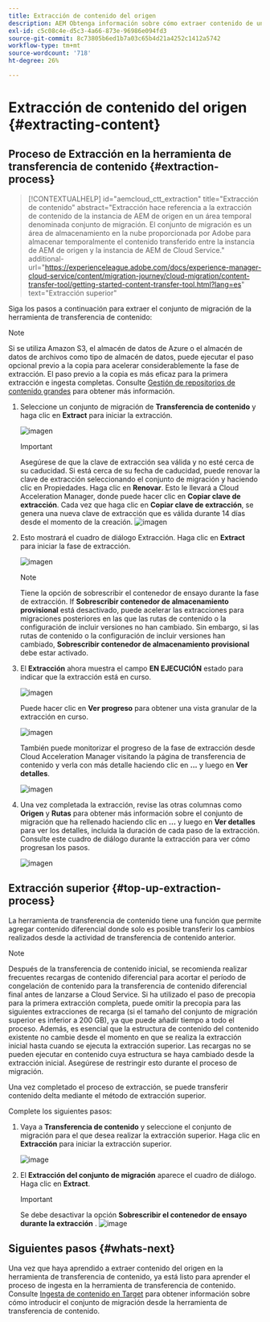 ```yaml
---
title: Extracción de contenido del origen
description: AEM Obtenga información sobre cómo extraer contenido de una instancia de origen de la aplicación para transferirlo posteriormente a una instancia de Cloud Service AEM de la aplicación de.
exl-id: c5c08c4e-d5c3-4a66-873e-96986e094fd3
source-git-commit: 8c73805b6ed1b7a03c65b4d21a4252c1412a5742
workflow-type: tm+mt
source-wordcount: '718'
ht-degree: 26%

---
```


# Extracción de contenido del origen {#extracting-content}

## Proceso de Extracción en la herramienta de transferencia de contenido {#extraction-process}

>[!CONTEXTUALHELP]
>id="aemcloud_ctt_extraction"
>title="Extracción de contenido"
>abstract="Extracción hace referencia a la extracción de contenido de la instancia de AEM de origen en un área temporal denominada conjunto de migración. El conjunto de migración es un área de almacenamiento en la nube proporcionada por Adobe para almacenar temporalmente el contenido transferido entre la instancia de AEM de origen y la instancia de AEM de Cloud Service."
>additional-url="https://experienceleague.adobe.com/docs/experience-manager-cloud-service/content/migration-journey/cloud-migration/content-transfer-tool/getting-started-content-transfer-tool.html?lang=es" text="Extracción superior"


Siga los pasos a continuación para extraer el conjunto de migración de la herramienta de transferencia de contenido:

>[!NOTE]
>Si se utiliza Amazon S3, el almacén de datos de Azure o el almacén de datos de archivos como tipo de almacén de datos, puede ejecutar el paso opcional previo a la copia para acelerar considerablemente la fase de extracción. El paso previo a la copia es más eficaz para la primera extracción e ingesta completas. Consulte [Gestión de repositorios de contenido grandes](/help/journey-migration/content-transfer-tool/using-content-transfer-tool/handling-large-content-repositories.md) para obtener más información.

1. Seleccione un conjunto de migración de **Transferencia de contenido** y haga clic en **Extract** para iniciar la extracción.

   ![imagen](/help/journey-migration/content-transfer-tool/assets-ctt/cttcam12.png)

   >[!IMPORTANT]
   >
   >Asegúrese de que la clave de extracción sea válida y no esté cerca de su caducidad. Si está cerca de su fecha de caducidad, puede renovar la clave de extracción seleccionando el conjunto de migración y haciendo clic en Propiedades. Haga clic en **Renovar**. Esto le llevará a Cloud Acceleration Manager, donde puede hacer clic en **Copiar clave de extracción**. Cada vez que haga clic en **Copiar clave de extracción**, se genera una nueva clave de extracción que es válida durante 14 días desde el momento de la creación.
   >![imagen](/help/journey-migration/content-transfer-tool/assets-ctt/cttcam13.png)

1. Esto mostrará el cuadro de diálogo Extracción. Haga clic en **Extract** para iniciar la fase de extracción.

   ![imagen](/help/journey-migration/content-transfer-tool/assets-ctt/cttcam14.png)

   >[!NOTE]
   >Tiene la opción de sobrescribir el contenedor de ensayo durante la fase de extracción. If **Sobrescribir contenedor de almacenamiento provisional** está desactivado, puede acelerar las extracciones para migraciones posteriores en las que las rutas de contenido o la configuración de incluir versiones no han cambiado. Sin embargo, si las rutas de contenido o la configuración de incluir versiones han cambiado, **Sobrescribir contenedor de almacenamiento provisional** debe estar activado.

1. El **Extracción** ahora muestra el campo **EN EJECUCIÓN** estado para indicar que la extracción está en curso.

   ![imagen](/help/journey-migration/content-transfer-tool/assets-ctt/cttcam15.png)

   Puede hacer clic en **Ver progreso** para obtener una vista granular de la extracción en curso.

   ![imagen](/help/journey-migration/content-transfer-tool/assets-ctt/cttcam16.png)

   También puede monitorizar el progreso de la fase de extracción desde Cloud Acceleration Manager visitando la página de transferencia de contenido y verla con más detalle haciendo clic en **...** y luego en **Ver detalles**.

   ![imagen](/help/journey-migration/content-transfer-tool/assets-ctt/cttcam17.png)

1. Una vez completada la extracción, revise las otras columnas como **Origen** y **Rutas** para obtener más información sobre el conjunto de migración que ha rellenado haciendo clic en **...** y luego en **Ver detalles** para ver los detalles, incluida la duración de cada paso de la extracción. Consulte este cuadro de diálogo durante la extracción para ver cómo progresan los pasos.

   ![imagen](/help/journey-migration/content-transfer-tool/assets-ctt/cttcam18b.png)


## Extracción superior {#top-up-extraction-process}

La herramienta de transferencia de contenido tiene una función que permite agregar contenido diferencial donde solo es posible transferir los cambios realizados desde la actividad de transferencia de contenido anterior.

>[!NOTE]
>Después de la transferencia de contenido inicial, se recomienda realizar frecuentes recargas de contenido diferencial para acortar el período de congelación de contenido para la transferencia de contenido diferencial final antes de lanzarse a Cloud Service. Si ha utilizado el paso de precopia para la primera extracción completa, puede omitir la precopia para las siguientes extracciones de recarga (si el tamaño del conjunto de migración superior es inferior a 200 GB), ya que puede añadir tiempo a todo el proceso.
>Además, es esencial que la estructura de contenido del contenido existente no cambie desde el momento en que se realiza la extracción inicial hasta cuando se ejecuta la extracción superior. Las recargas no se pueden ejecutar en contenido cuya estructura se haya cambiado desde la extracción inicial. Asegúrese de restringir esto durante el proceso de migración.

Una vez completado el proceso de extracción, se puede transferir contenido delta mediante el método de extracción superior.

Complete los siguientes pasos:

1. Vaya a **Transferencia de contenido** y seleccione el conjunto de migración para el que desea realizar la extracción superior. Haga clic en **Extracción** para iniciar la extracción superior.

   ![image](/help/journey-migration/content-transfer-tool/assets-ctt/cttcam19.png)

1. El **Extracción del conjunto de migración** aparece el cuadro de diálogo. Haga clic en **Extract**.

   >[!IMPORTANT]
   >Se debe desactivar la opción **Sobrescribir el contenedor de ensayo durante la extracción** .
   >![image](/help/journey-migration/content-transfer-tool/assets-ctt/cttcam20.png)


## Siguientes pasos {#whats-next}

Una vez que haya aprendido a extraer contenido del origen en la herramienta de transferencia de contenido, ya está listo para aprender el proceso de ingesta en la herramienta de transferencia de contenido. Consulte [Ingesta de contenido en Target](/help/journey-migration/content-transfer-tool/using-content-transfer-tool/ingesting-content.md) para obtener información sobre cómo introducir el conjunto de migración desde la herramienta de transferencia de contenido.
